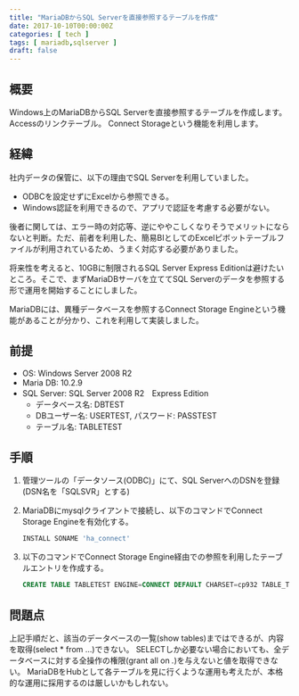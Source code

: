 ```yaml
---
title: "MariaDBからSQL Serverを直接参照するテーブルを作成"
date: 2017-10-10T00:00:00Z
categories: [ tech ]
tags: [ mariadb,sqlserver ]
draft: false
---
```

## 概要
Windows上のMariaDBからSQL Serverを直接参照するテーブルを作成します。Accessのリンクテーブル。
Connect Storageという機能を利用します。

## 経緯
社内データの保管に、以下の理由でSQL Serverを利用していました。

* ODBCを設定せずにExcelから参照できる。
* Windows認証を利用できるので、アプリで認証を考慮する必要がない。

後者に関しては、エラー時の対応等、逆にややこしくなりそうでメリットにならないと判断。ただ、前者を利用した、簡易BIとしてのExcelピボットテーブルファイルが利用されているため、うまく対応する必要がありました。

将来性を考えると、10GBに制限されるSQL Server Express Editionは避けたいところ。そこで、まずMariaDBサーバを立ててSQL Serverのデータを参照する形で運用を開始することにしました。

MariaDBには、異種データベースを参照するConnect Storage Engineという機能があることが分かり、これを利用して実装しました。

## 前提
* OS: Windows Server 2008 R2
* Maria DB: 10.2.9
* SQL Server: SQL Server 2008 R2　Express Edition
  - データベース名: DBTEST
  - DBユーザー名: USERTEST, パスワード: PASSTEST
  - テーブル名: TABLETEST

## 手順
1. 管理ツールの「データソース(ODBC)」にて、SQL ServerへのDSNを登録(DSN名を「SQLSVR」とする)
1. MariaDBにmysqlクライアントで接続し、以下のコマンドでConnect Storage Engineを有効化する。  

    ```sql
    INSTALL SONAME 'ha_connect'
    ```

1. 以下のコマンドでConnect Storage Engine経由での参照を利用したテーブルエントリを作成する。  

    ```sql
    CREATE TABLE TABLETEST ENGINE=CONNECT DEFAULT CHARSET=cp932 TABLE_TYPE=ODBC CONNECTION='DSN=SQLSVR;UID=USERTEST;PWD=PASSTEST';
    ```

## 問題点
上記手順だと、該当のデータベースの一覧(show tables)まではできるが、内容を取得(select * from ...)できない。
SELECTしか必要ない場合においても、全データベースに対する全操作の権限(grant all on *.*)を与えないと値を取得できない。
MariaDBをHubとして各テーブルを見に行くような運用も考えたが、本格的な運用に採用するのは厳しいかもしれない。
